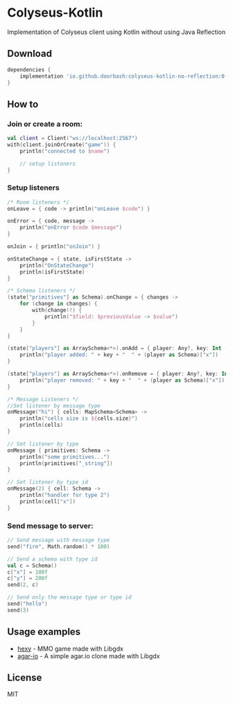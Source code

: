# Colyseus-Kotlin

Implementation of Colyseus client using Kotlin without using Java Reflection

## Download

```groovy
dependencies {
    implementation 'io.github.doorbash:colyseus-kotlin-no-reflection:0.14.0-alpha'
}
```

## How to

### Join or create a room:

```Kotlin
val client = Client("ws://localhost:2567")
with(client.joinOrCreate("game")) {
    println("connected to $name")

    // setup listeners
}
```

### Setup listeners

```Kotlin
/* Room listeners */
onLeave = { code -> println("onLeave $code") }

onError = { code, message ->
    println("onError $code $message")
}

onJoin = { println("onJoin") }

onStateChange = { state, isFirstState ->
    println("OnStateChange")
    println(isFirstState)
}

/* Schema listeners */
(state["primitives"] as Schema).onChange = { changes ->
    for (change in changes) {
        with(change!!) {
            println("$field: $previousValue -> $value")
        }
    }
}

(state["players"] as ArraySchema<*>).onAdd = { player: Any?, key: Int ->
    println("player added: " + key + "  " + (player as Schema)["x"])
}

(state["players"] as ArraySchema<*>).onRemove = { player: Any?, key: Int ->
    println("player removed: " + key + "  " + (player as Schema)["x"])
}

/* Message Listeners */
//Set listener by message type
onMessage("hi") { cells: MapSchema<Schema> ->
    println("cells size is ${cells.size}")
    println(cells)
}

// Set listener by type
onMessage { primitives: Schema ->
    println("some primitives...")
    println(primitives["_string"])
}

// Set listener by type id
onMessage(2) { cell: Schema ->
    println("handler for type 2")
    println(cell["x"])
}
```

### Send message to server:

```Kotlin
// Send message with message type
send("fire", Math.random() * 100)

// Send a schema with type id
val c = Schema()
c["x"] = 100f
c["y"] = 200f
send(2, c)

// Send only the message type or type id
send("hello")
send(3)
```

## Usage examples

- [hexy](https://github.com/doorbash/hexy) - MMO game made with Libgdx
- [agar-io](https://github.com/doorbash/agar-io) - A simple agar.io clone made with Libgdx

## License

MIT
